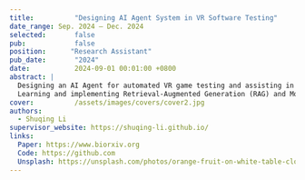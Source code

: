 ```yaml
---
title:          "Designing AI Agent System in VR Software Testing"
date_range: Sep. 2024 – Dec. 2024
selected:       false
pub:            false
position:      "Research Assistant"
pub_date:       "2024"
date:           2024-09-01 00:01:00 +0800
abstract: |
  Designing an AI Agent for automated VR game testing and assisting in developing the task execution framework.
  Learning and implementing Retrieval-Augmented Generation (RAG) and Model-Based Testing frameworks for the Agent.
cover:          /assets/images/covers/cover2.jpg
authors: 
  - Shuqing Li
supervisor_website: https://shuqing-li.github.io/
links:
  Paper: https://www.biorxiv.org
  Code: https://github.com
  Unsplash: https://unsplash.com/photos/orange-fruit-on-white-table-cloth-ISX_imp8t1o
---
```

